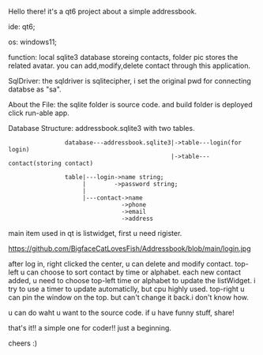 Hello there! it's a qt6 project about a simple addressbook.

ide: qt6;

os: windows11;

function: local sqlite3 database storeing contacts, folder pic stores the related avatar. you can add,modify,delete contact through this application.

SqlDriver: the sqldriver is sqlitecipher, i set the original pwd for connecting databse as "sa".

About the File:  the sqlite folder is source code.
                 and build folder is deployed click run-able app.

Database Structure: addressbook.sqlite3 with two tables.

                    database---addressbook.sqlite3|->table---login(for login)
                                                  |->table---contact(storing contact)
                                                         
                    table|---login->name string;
                         |        ->password string;
                         | 
                         |---contact->name  
                                    ->phone
                                    ->email
                                    ->address

main item used in qt is listwidget, first u need rigister.

https://github.com/BigfaceCatLovesFish/Addressbook/blob/main/login.jpg

after log in, right clicked the center, u can delete and modify contact.
top-left u can choose to sort contact by time or alphabet. each new contact added, u need to choose top-left time or alphabet to update the listWidget.
i try to use a timer to update automaticlly, but cpu highly used. top-right u can pin the window on the top. but can't change it back.i don't know how.

u can do waht u  want to the source code.
if u have funny stuff, share!

that's it!! a simple one for coder!! 
just a beginning.

cheers :)
